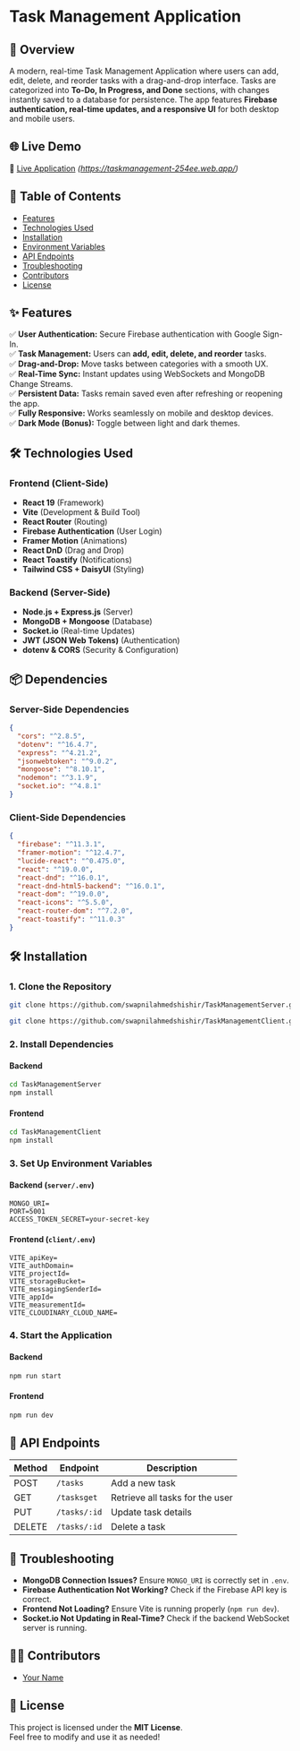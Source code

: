 # Task Management Application

## 🚀 Overview

A modern, real-time Task Management Application where users can add, edit, delete, and reorder tasks with a drag-and-drop interface. Tasks are categorized into **To-Do, In Progress, and Done** sections, with changes instantly saved to a database for persistence. The app features **Firebase authentication, real-time updates, and a responsive UI** for both desktop and mobile users.

## 🌐 Live Demo

🔗 [Live Application](#) _(https://taskmanagement-254ee.web.app/)_

## 📜 Table of Contents

- [Features](#features)
- [Technologies Used](#technologies-used)
- [Installation](#installation)
- [Environment Variables](#environment-variables)
- [API Endpoints](#api-endpoints)
- [Troubleshooting](#troubleshooting)
- [Contributors](#contributors)
- [License](#license)

## ✨ Features

✅ **User Authentication:** Secure Firebase authentication with Google Sign-In.  
✅ **Task Management:** Users can **add, edit, delete, and reorder** tasks.  
✅ **Drag-and-Drop:** Move tasks between categories with a smooth UX.  
✅ **Real-Time Sync:** Instant updates using WebSockets and MongoDB Change Streams.  
✅ **Persistent Data:** Tasks remain saved even after refreshing or reopening the app.  
✅ **Fully Responsive:** Works seamlessly on mobile and desktop devices.  
✅ **Dark Mode (Bonus):** Toggle between light and dark themes.

## 🛠 Technologies Used

### **Frontend (Client-Side)**

- **React 19** (Framework)
- **Vite** (Development & Build Tool)
- **React Router** (Routing)
- **Firebase Authentication** (User Login)
- **Framer Motion** (Animations)
- **React DnD** (Drag and Drop)
- **React Toastify** (Notifications)
- **Tailwind CSS + DaisyUI** (Styling)

### **Backend (Server-Side)**

- **Node.js + Express.js** (Server)
- **MongoDB + Mongoose** (Database)
- **Socket.io** (Real-time Updates)
- **JWT (JSON Web Tokens)** (Authentication)
- **dotenv & CORS** (Security & Configuration)

## 📦 Dependencies

### **Server-Side Dependencies**

```json
{
  "cors": "^2.8.5",
  "dotenv": "^16.4.7",
  "express": "^4.21.2",
  "jsonwebtoken": "^9.0.2",
  "mongoose": "^8.10.1",
  "nodemon": "^3.1.9",
  "socket.io": "^4.8.1"
}
```

### **Client-Side Dependencies**

```json
{
  "firebase": "^11.3.1",
  "framer-motion": "^12.4.7",
  "lucide-react": "^0.475.0",
  "react": "^19.0.0",
  "react-dnd": "^16.0.1",
  "react-dnd-html5-backend": "^16.0.1",
  "react-dom": "^19.0.0",
  "react-icons": "^5.5.0",
  "react-router-dom": "^7.2.0",
  "react-toastify": "^11.0.3"
}
```

## 🛠 Installation

### **1. Clone the Repository**

```sh
git clone https://github.com/swapnilahmedshishir/TaskManagementServer.git
```

```sh
git clone https://github.com/swapnilahmedshishir/TaskManagementClient.git
```

### **2. Install Dependencies**

#### **Backend**

```sh
cd TaskManagementServer
npm install
```

#### **Frontend**

```sh
cd TaskManagementClient
npm install
```

### **3. Set Up Environment Variables**

#### **Backend (`server/.env`)**

```env
MONGO_URI=
PORT=5001
ACCESS_TOKEN_SECRET=your-secret-key
```

#### **Frontend (`client/.env`)**

```env
VITE_apiKey=
VITE_authDomain=
VITE_projectId=
VITE_storageBucket=
VITE_messagingSenderId=
VITE_appId=
VITE_measurementId=
VITE_CLOUDINARY_CLOUD_NAME=
```

### **4. Start the Application**

#### **Backend**

```sh
npm run start
```

#### **Frontend**

```sh
npm run dev
```

## 📡 API Endpoints

| Method | Endpoint     | Description                     |
| ------ | ------------ | ------------------------------- |
| POST   | `/tasks`     | Add a new task                  |
| GET    | `/tasksget`  | Retrieve all tasks for the user |
| PUT    | `/tasks/:id` | Update task details             |
| DELETE | `/tasks/:id` | Delete a task                   |

## 🔧 Troubleshooting

- **MongoDB Connection Issues?** Ensure `MONGO_URI` is correctly set in `.env`.
- **Firebase Authentication Not Working?** Check if the Firebase API key is correct.
- **Frontend Not Loading?** Ensure Vite is running properly (`npm run dev`).
- **Socket.io Not Updating in Real-Time?** Check if the backend WebSocket server is running.

## 👨‍💻 Contributors

- [Your Name](https://github.com/swapnilahmedshishir)

## 📄 License

This project is licensed under the **MIT License**.  
Feel free to modify and use it as needed!

